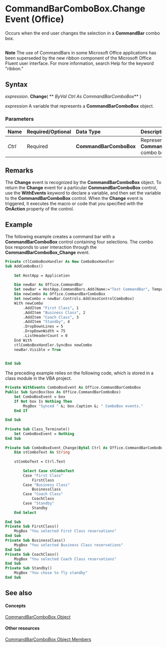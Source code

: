 
# CommandBarComboBox.Change Event (Office)

Occurs when the end user changes the selection in a  **CommandBar** combo box.


## 


 **Note**  The use of CommandBars in some Microsoft Office applications has been superseded by the new ribbon component of the Microsoft Office Fluent user interface. For more information, search Help for the keyword "ribbon."


## Syntax

 _expression_. **Change**( ** _ByVal Ctrl As CommandBarComboBox_** )

 _expression_ A variable that represents a **CommandBarComboBox** object.


### Parameters



|**Name**|**Required/Optional**|**Data Type**|**Description**|
|:-----|:-----|:-----|:-----|
| _Ctrl_|Required|**CommandBarComboBox**|Represents a  **CommandBar** combo box.|

## Remarks

The  **Change** event is recognized by the **CommandBarComboBox** object. To return the **Change** event for a particular **CommandBarComboBox** control, use the **WithEvents** keyword to declare a variable, and then set the variable to the **CommandBarComboBox** control. When the **Change** event is triggered, it executes the macro or code that you specified with the **OnAction** property of the control.


## Example

The following example creates a command bar with a  **CommandBarComboBox** control containing four selections. The combo box responds to user interaction through the **CommandBarComboBox_Change** event.


```vb
Private ctlComboBoxHandler As New ComboBoxHandler 
Sub AddComboBox() 
 
    Set HostApp = Application 
             
    Dim newBar As Office.CommandBar 
    Set newBar = HostApp.CommandBars.Add(Name:="Test CommandBar", Temporary:=True) 
    Dim newCombo As Office.CommandBarComboBox 
    Set newCombo = newBar.Controls.Add(msoControlComboBox) 
    With newCombo 
        .AddItem "First Class", 1 
        .AddItem "Business Class", 2 
        .AddItem "Coach Class", 3 
        .AddItem "Standby", 4 
        .DropDownLines = 5 
        .DropDownWidth = 75 
        .ListHeaderCount = 0 
    End With 
    ctlComboBoxHandler.SyncBox newCombo 
    newBar.Visible = True  
     
 
End Sub
```

The preceding example relies on the following code, which is stored in a class module in the VBA project.




```vb
Private WithEvents ComboBoxEvent As Office.CommandBarComboBox 
Public Sub SyncBox(box As Office.CommandBarComboBox) 
    Set ComboBoxEvent = box 
    If Not box Is Nothing Then 
        MsgBox "Synced " &; box.Caption &; " ComboBox events." 
    End If 
     
End Sub 
 
Private Sub Class_Terminate() 
    Set ComboBoxEvent = Nothing 
End Sub 
 
Private Sub ComboBoxEvent_Change(ByVal Ctrl As Office.CommandBarComboBox) 
    Dim stComboText As String 
     
    stComboText = Ctrl.Text 
     
        Select Case stComboText 
        Case "First Class" 
            FirstClass 
        Case "Business Class" 
            BusinessClass 
        Case "Coach Class" 
            CoachClass 
        Case "Standby" 
            Standby 
    End Select 
 
End Sub 
Private Sub FirstClass() 
    MsgBox "You selected First Class reservations" 
End Sub 
Private Sub BusinessClass() 
    MsgBox "You selected Business Class reservations" 
End Sub 
Private Sub CoachClass() 
    MsgBox "You selected Coach Class reservations" 
End Sub 
Private Sub Standby() 
    MsgBox "You chose to fly standby" 
End Sub
```


## See also


#### Concepts


[CommandBarComboBox Object](fcfe6bde-dea0-f1f1-ad30-d0e28f97dd07.md)
#### Other resources


[CommandBarComboBox Object Members](223c51c0-4564-d14a-a8bf-d315a6a50b32.md)